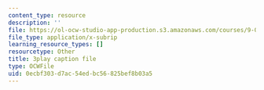 ```yaml
---
content_type: resource
description: ''
file: https://ol-ocw-studio-app-production.s3.amazonaws.com/courses/9-00-introduction-to-psychology-fall-2004/0ecbf303d7ac54edbc56825bef8b03a5_10503.vtt
file_type: application/x-subrip
learning_resource_types: []
resourcetype: Other
title: 3play caption file
type: OCWFile
uid: 0ecbf303-d7ac-54ed-bc56-825bef8b03a5
---
```

